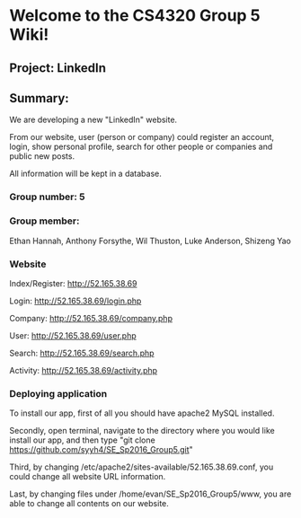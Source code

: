 # Welcome to the CS4320 Group 5 Wiki!

## Project: LinkedIn

## Summary:

We are developing a new "LinkedIn" website.

From our website, user (person or company) could register an account, login, show personal profile, search for other people or companies and public new posts.

All information will be kept in a database.


### Group number: 5

### Group member:
Ethan Hannah, Anthony Forsythe, Wil Thuston, Luke Anderson, Shizeng Yao

### Website
Index/Register: http://52.165.38.69

Login: http://52.165.38.69/login.php

Company: http://52.165.38.69/company.php

User: http://52.165.38.69/user.php

Search: http://52.165.38.69/search.php

Activity: http://52.165.38.69/activity.php

### Deploying application

To install our app, first of all you should have apache2 MySQL installed. 

Secondly, open terminal, navigate to the directory where you would like install our app, and then type "git clone https://github.com/syyh4/SE_Sp2016_Group5.git"

Third, by changing /etc/apache2/sites-available/52.165.38.69.conf, you could change all website URL information.

Last, by changing files under /home/evan/SE_Sp2016_Group5/www, you are able to change all contents on our website.
